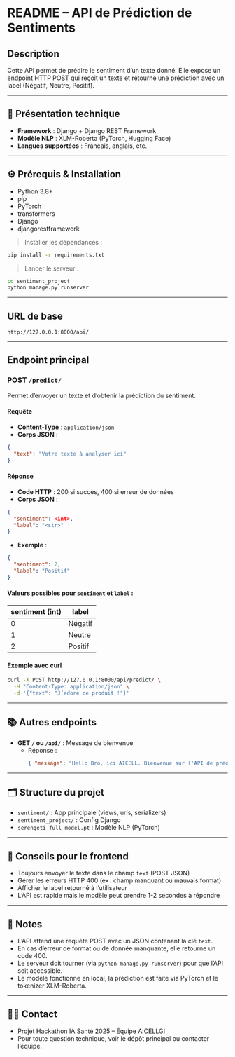 # README – API de Prédiction de Sentiments

## Description
Cette API permet de prédire le sentiment d’un texte donné. Elle expose un endpoint HTTP POST qui reçoit un texte et retourne une prédiction avec un label (Négatif, Neutre, Positif).

---

## 🚀 Présentation technique
- **Framework** : Django + Django REST Framework
- **Modèle NLP** : XLM-Roberta (PyTorch, Hugging Face)
- **Langues supportées** : Français, anglais, etc.

---

## ⚙️ Prérequis & Installation
- Python 3.8+
- pip
- PyTorch
- transformers
- Django
- djangorestframework

> Installer les dépendances :
```sh
pip install -r requirements.txt
```

> Lancer le serveur :
```sh
cd sentiment_project
python manage.py runserver
```

---

## URL de base
```
http://127.0.0.1:8000/api/
```

---

## Endpoint principal
### POST `/predict/`
Permet d’envoyer un texte et d’obtenir la prédiction du sentiment.

#### Requête
- **Content-Type** : `application/json`
- **Corps JSON** :
```json
{
  "text": "Votre texte à analyser ici"
}
```

#### Réponse
- **Code HTTP** : 200 si succès, 400 si erreur de données
- **Corps JSON** :
```json
{
  "sentiment": <int>,
  "label": "<str>"
}
```
- **Exemple** :
```json
{
  "sentiment": 2,
  "label": "Positif"
}
```

#### Valeurs possibles pour `sentiment` et `label` :
| sentiment (int) | label    |
|-----------------|----------|
| 0               | Négatif  |
| 1               | Neutre   |
| 2               | Positif  |

#### Exemple avec curl
```bash
curl -X POST http://127.0.0.1:8000/api/predict/ \
  -H "Content-Type: application/json" \
  -d '{"text": "J’adore ce produit !"}'
```

---

## 📚 Autres endpoints
- **GET `/` ou `/api/`** : Message de bienvenue
  - Réponse :
    ```json
    { "message": "Hello Bro, ici AICELL. Bienvenue sur l'API de prédiction de sentiments !" }
    ```

---

## 🗂️ Structure du projet
- `sentiment/` : App principale (views, urls, serializers)
- `sentiment_project/` : Config Django
- `serengeti_full_model.pt` : Modèle NLP (PyTorch)

---

## 🤝 Conseils pour le frontend
- Toujours envoyer le texte dans le champ `text` (POST JSON)
- Gérer les erreurs HTTP 400 (ex : champ manquant ou mauvais format)
- Afficher le label retourné à l’utilisateur
- L’API est rapide mais le modèle peut prendre 1-2 secondes à répondre

---

## 📝 Notes
- L’API attend une requête POST avec un JSON contenant la clé `text`.
- En cas d’erreur de format ou de donnée manquante, elle retourne un code 400.
- Le serveur doit tourner (via `python manage.py runserver`) pour que l’API soit accessible.
- Le modèle fonctionne en local, la prédiction est faite via PyTorch et le tokenizer XLM-Roberta.

---

## 👨‍💻 Contact
- Projet Hackathon IA Santé 2025 – Équipe AICELLGI
- Pour toute question technique, voir le dépôt principal ou contacter l’équipe. 